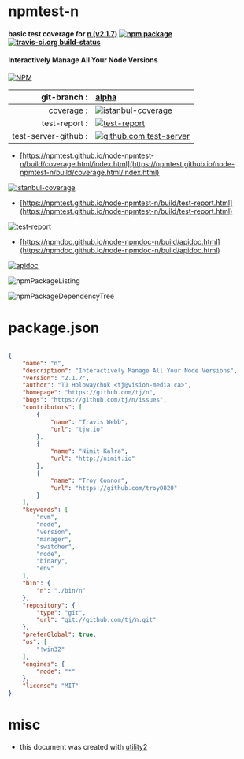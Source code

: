 # npmtest-n

#### basic test coverage for  [n (v2.1.7)](https://github.com/tj/n)  [![npm package](https://img.shields.io/npm/v/npmtest-n.svg?style=flat-square)](https://www.npmjs.org/package/npmtest-n) [![travis-ci.org build-status](https://api.travis-ci.org/npmtest/node-npmtest-n.svg)](https://travis-ci.org/npmtest/node-npmtest-n)

#### Interactively Manage All Your Node Versions

[![NPM](https://nodei.co/npm/n.png?downloads=true&downloadRank=true&stars=true)](https://www.npmjs.com/package/n)

| git-branch : | [alpha](https://github.com/npmtest/node-npmtest-n/tree/alpha)|
|--:|:--|
| coverage : | [![istanbul-coverage](https://npmtest.github.io/node-npmtest-n/build/coverage.badge.svg)](https://npmtest.github.io/node-npmtest-n/build/coverage.html/index.html)|
| test-report : | [![test-report](https://npmtest.github.io/node-npmtest-n/build/test-report.badge.svg)](https://npmtest.github.io/node-npmtest-n/build/test-report.html)|
| test-server-github : | [![github.com test-server](https://npmtest.github.io/node-npmtest-n/GitHub-Mark-32px.png)](https://npmtest.github.io/node-npmtest-n/build/app/index.html) | | build-artifacts : | [![build-artifacts](https://npmtest.github.io/node-npmtest-n/glyphicons_144_folder_open.png)](https://github.com/npmtest/node-npmtest-n/tree/gh-pages/build)|

- [https://npmtest.github.io/node-npmtest-n/build/coverage.html/index.html](https://npmtest.github.io/node-npmtest-n/build/coverage.html/index.html)

[![istanbul-coverage](https://npmtest.github.io/node-npmtest-n/build/screenCapture.buildCi.browser.%252Ftmp%252Fbuild%252Fcoverage.lib.html.png)](https://npmtest.github.io/node-npmtest-n/build/coverage.html/index.html)

- [https://npmtest.github.io/node-npmtest-n/build/test-report.html](https://npmtest.github.io/node-npmtest-n/build/test-report.html)

[![test-report](https://npmtest.github.io/node-npmtest-n/build/screenCapture.buildCi.browser.%252Ftmp%252Fbuild%252Ftest-report.html.png)](https://npmtest.github.io/node-npmtest-n/build/test-report.html)

- [https://npmdoc.github.io/node-npmdoc-n/build/apidoc.html](https://npmdoc.github.io/node-npmdoc-n/build/apidoc.html)

[![apidoc](https://npmdoc.github.io/node-npmdoc-n/build/screenCapture.buildCi.browser.%252Ftmp%252Fbuild%252Fapidoc.html.png)](https://npmdoc.github.io/node-npmdoc-n/build/apidoc.html)

![npmPackageListing](https://npmtest.github.io/node-npmtest-n/build/screenCapture.npmPackageListing.svg)

![npmPackageDependencyTree](https://npmtest.github.io/node-npmtest-n/build/screenCapture.npmPackageDependencyTree.svg)



# package.json

```json

{
    "name": "n",
    "description": "Interactively Manage All Your Node Versions",
    "version": "2.1.7",
    "author": "TJ Holowaychuk <tj@vision-media.ca>",
    "homepage": "https://github.com/tj/n",
    "bugs": "https://github.com/tj/n/issues",
    "contributors": [
        {
            "name": "Travis Webb",
            "url": "tjw.io"
        },
        {
            "name": "Nimit Kalra",
            "url": "http://nimit.io"
        },
        {
            "name": "Troy Connor",
            "url": "https://github.com/troy0820"
        }
    ],
    "keywords": [
        "nvm",
        "node",
        "version",
        "manager",
        "switcher",
        "node",
        "binary",
        "env"
    ],
    "bin": {
        "n": "./bin/n"
    },
    "repository": {
        "type": "git",
        "url": "git://github.com/tj/n.git"
    },
    "preferGlobal": true,
    "os": [
        "!win32"
    ],
    "engines": {
        "node": "*"
    },
    "license": "MIT"
}
```



# misc
- this document was created with [utility2](https://github.com/kaizhu256/node-utility2)
